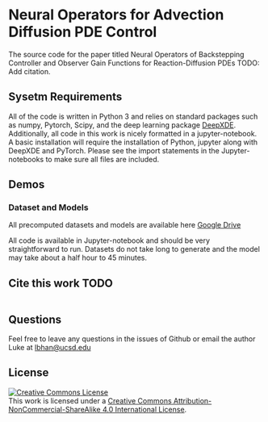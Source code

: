 # Neural Operators for Advection Diffusion PDE Control

The source code for the paper titled Neural Operators of Backstepping Controller and Observer
Gain Functions for Reaction-Diffusion PDEs TODO: Add citation.

## Sysetm Requirements
All of the code is written in Python 3 and relies on standard packages such as numpy, Pytorch, Scipy, and the 
deep learning package [DeepXDE](https://github.com/lululxvi/deepxde). Additionally, all code
in this work is nicely formatted in a jupyter-notebook. A basic installation
will require the installation of Python, jupyter along with DeepXDE and PyTorch. Please see the 
import statements in the Jupyter-notebooks to make sure all files are included. 

## Demos

### Dataset and Models
All precomputed datasets and models are available here [Google Drive](https://drive.google.com/drive/folders/1EYg1eequk02SnkhTmBAk6_yFO158f9d6?usp=sharing)

All code is available in Jupyter-notebook and should be very straightforward to run. Datasets do not take long to generate and the model may take about a half hour to 45 minutes. 

## Cite this work TODO
```

```

## Questions
Feel free to leave any questions in the issues of Github or email the author Luke at lbhan@ucsd.edu

## License

<a rel="license" href="http://creativecommons.org/licenses/by-nc-sa/4.0/"><img alt="Creative Commons License" style="border-width:0" src="https://i.creativecommons.org/l/by-nc-sa/4.0/88x31.png" /></a><br />This work is licensed under a <a rel="license" href="http://creativecommons.org/licenses/by-nc-sa/4.0/">Creative Commons Attribution-NonCommercial-ShareAlike 4.0 International License</a>.

